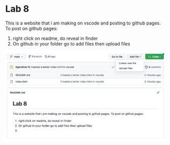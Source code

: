 # Lab 8 

This is a website that i am making on vscode and posting to github pages. To post on github pages:

1. right click on readme, do reveal in finder 
2. On github in your folder go to add files then upload files 

![screen shot of github pages](README_images/vscodescreenshot.png)